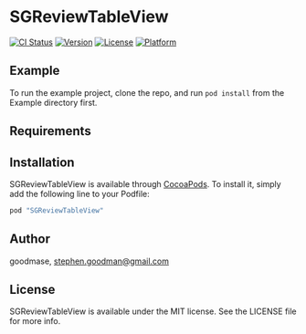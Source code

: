 # SGReviewTableView

[![CI Status](http://img.shields.io/travis/goodmase/SGReviewTableView.svg?style=flat)](https://travis-ci.org/goodmase/SGReviewTableView)
[![Version](https://img.shields.io/cocoapods/v/SGReviewTableView.svg?style=flat)](http://cocoapods.org/pods/SGReviewTableView)
[![License](https://img.shields.io/cocoapods/l/SGReviewTableView.svg?style=flat)](http://cocoapods.org/pods/SGReviewTableView)
[![Platform](https://img.shields.io/cocoapods/p/SGReviewTableView.svg?style=flat)](http://cocoapods.org/pods/SGReviewTableView)

## Example

To run the example project, clone the repo, and run `pod install` from the Example directory first.

## Requirements

## Installation

SGReviewTableView is available through [CocoaPods](http://cocoapods.org). To install
it, simply add the following line to your Podfile:

```ruby
pod "SGReviewTableView"
```

## Author

goodmase, stephen.goodman@gmail.com

## License

SGReviewTableView is available under the MIT license. See the LICENSE file for more info.
